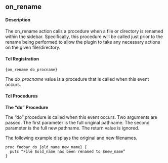 ## on\_rename

#### Description

The on\_rename action calls a procedure when a file or directory is renamed within the sidebar.  Specifically, this procedure will be called just prior to the rename being performed to allow the plugin to take any necessary actions on the given file/directory.

#### Tcl Registration

`{on_rename do_procname}`

The _do\_procname_ value is a procedure that is called when this event occurs.

#### Tcl Procedures

**The “do” Procedure**

The “do” procedure is called when this event occurs.  Two arguments are passed.  The first parameter is the full original pathname.  The second parameter is the full new pathname.  The return value is ignored.

The following example displays the original and new filenames.

	proc foobar_do {old_name new_name} {
	  puts “File $old_name has been renamed to $new_name”
	}